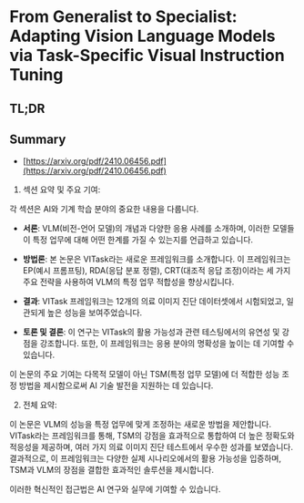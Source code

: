 # From Generalist to Specialist: Adapting Vision Language Models via Task-Specific Visual Instruction Tuning
## TL;DR
## Summary
- [https://arxiv.org/pdf/2410.06456.pdf](https://arxiv.org/pdf/2410.06456.pdf)

1. 섹션 요약 및 주요 기여: 

각 섹션은 AI와 기계 학습 분야의 중요한 내용을 다룹니다. 

- **서론**: VLM(비전-언어 모델)의 개념과 다양한 응용 사례를 소개하며, 이러한 모델들이 특정 업무에 대해 어떤 한계를 가질 수 있는지를 언급하고 있습니다.

- **방법론**: 본 논문은 VITask라는 새로운 프레임워크를 소개합니다. 이 프레임워크는 EP(예시 프롬프팅), RDA(응답 분포 정렬), CRT(대조적 응답 조정)이라는 세 가지 주요 전략을 사용하여 VLM의 특정 업무 적합성을 향상시킵니다.

- **결과**: VITask 프레임워크는 12개의 의료 이미지 진단 데이터셋에서 시험되었고, 일관되게 높은 성능을 보여주었습니다.

- **토론 및 결론**: 이 연구는 VITask의 활용 가능성과 관련 테스팅에서의 유연성 및 강점을 강조합니다. 또한, 이 프레임워크는 응용 분야의 명확성을 높이는 데 기여할 수 있습니다.

이 논문의 주요 기여는 다목적 모델이 아닌 TSM(특정 업무 모델)에 더 적합한 성능 조정 방법을 제시함으로써 AI 기술 발전을 지원하는 데 있습니다.

2. 전체 요약:

이 논문은 VLM의 성능을 특정 업무에 맞게 조정하는 새로운 방법을 제안합니다. VITask라는 프레임워크를 통해, TSM의 강점을 효과적으로 통합하여 더 높은 정확도와 적응성을 제공하며, 여러 가지 의료 이미지 진단 테스트에서 우수한 성과를 보였습니다. 결과적으로, 이 프레임워크는 다양한 실제 시나리오에서의 활용 가능성을 입증하며, TSM과 VLM의 장점을 결합한 효과적인 솔루션을 제시합니다. 

이러한 혁신적인 접근법은 AI 연구와 실무에 기여할 수 있습니다.